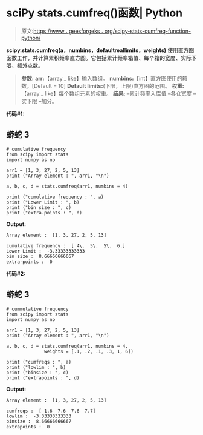 # sciPy stats.cumfreq()函数| Python

> 原文:[https://www . geesforgeks . org/scipy-stats-cumfreq-function-python/](https://www.geeksforgeeks.org/scipy-stats-cumfreq-function-python/)

**scipy.stats.cumfreq(a，numbins，defaultreallimits，weights)** 使用直方图函数工作，并计算累积频率直方图。它包括累计频率箱值、每个箱的宽度、实际下限、额外点数。

> **参数:**
> **arr:**【array _ like】输入数组。
> **numbins:**【int】直方图使用的箱数。[Default = 10]
> **Default limits:**(下限，上限)直方图的范围。
> **权重:**【array _ like】每个数组元素的权重。
> **结果:**
> –累计频率入库值
> –各仓宽度
> –实下限
> –加分。

**代码#1:**

## 蟒蛇 3

```
# cumulative frequency
from scipy import stats
import numpy as np 

arr1 = [1, 3, 27, 2, 5, 13] 
print ("Array element : ", arr1, "\n")

a, b, c, d = stats.cumfreq(arr1, numbins = 4)

print ("cumulative frequency : ", a)
print ("Lower Limit : ", b)
print ("bin size : ", c)
print ("extra-points : ", d)
```

**Output:** 

```
Array element :  [1, 3, 27, 2, 5, 13] 

cumulative frequency :  [ 4\.  5\.  5\.  6.]
Lower Limit :  -3.33333333333
bin size :  8.66666666667
extra-points :  0
```

**代码#2:**

## 蟒蛇 3

```
# cummulative frequency
from scipy import stats
import numpy as np 

arr1 = [1, 3, 27, 2, 5, 13] 
print ("Array element : ", arr1, "\n")

a, b, c, d = stats.cumfreq(arr1, numbins = 4,
              weights = [.1, .2, .1, .3, 1, 6])

print ("cumfreqs : ", a)
print ("lowlim : ", b)
print ("binsize : ", c)
print ("extrapoints : ", d)
```

**Output:** 

```
Array element :  [1, 3, 27, 2, 5, 13] 

cumfreqs :  [ 1.6  7.6  7.6  7.7]
lowlim :  -3.33333333333
binsize :  8.66666666667
extrapoints :  0
```